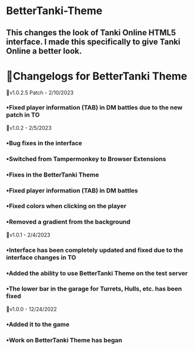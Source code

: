 # BetterTanki-Theme
## This changes the look of Tanki Online HTML5 interface. I made this specifically to give Tanki Online a better look.



# 🧾Changelogs for BetterTanki Theme


🚀v1.0.2.5 Patch - 2/10/2023

### •Fixed player information (TAB) in DM battles due to the new patch in TO

🚀v1.0.2 - 2/5/2023


### •Bug fixes in the interface
### •Switched from Tampermonkey to Browser Extensions
### •Fixes in the BetterTanki Theme
### •Fixed player information (TAB) in DM battles
### •Fixed colors when clicking on the player
### •Removed a gradient from the background

🚀v1.0.1 - 2/4/2023

### •Interface has been completely updated and fixed due to the interface changes in TO
### •Added the ability to use BetterTanki Theme on the test server
### •The lower bar in the garage for Turrets, Hulls, etc. has been fixed

🚀v1.0.0 - 12/24/2022

### •Added it to the game
### •Work on BetterTanki Theme has began


